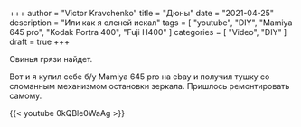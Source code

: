 +++
author = "Victor Kravchenko"
title = "Дюны"
date = "2021-04-25"
description = "Или как я оленей искал"
tags = [
    "youtube",
    "DIY",
    "Mamiya 645 pro",
    "Kodak Portra 400",
    "Fuji H400"
]
categories = [
    "Video",
    "DIY"
]
draft = true
+++

Свинья грязи найдет.

Вот и я купил себе б/у Mamiya 645 pro на ebay и получил тушку со сломанным механизмом остановки зеркала. Пришлось ремонтировать самому.

{{< youtube 0kQBle0WaAg >}}

